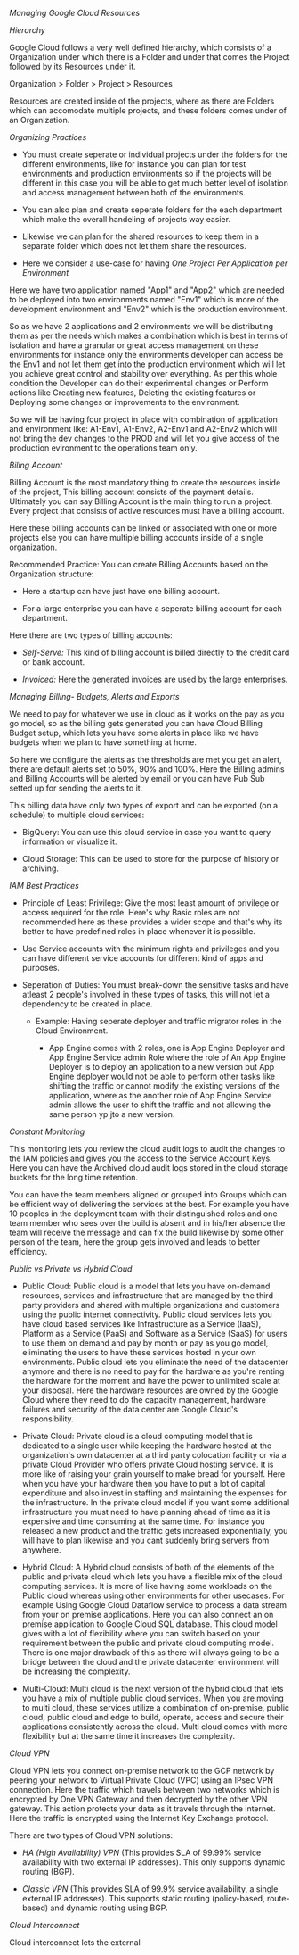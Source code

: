 *Managing Google Cloud Resources*

*Hierarchy*

Google Cloud follows a very well defined hierarchy, which consists of a Organization under which there is a Folder and under that comes the Project followed by its Resources under it.

Organization > Folder > Project > Resources

Resources are created inside of the projects, where as there are Folders which can accomodate multiple projects, and these folders comes under of an Organization.

*Organizing Practices*

- You must create seperate or individual projects under the folders for the different environments, like for instance you can plan for test environments and production environments so if the projects will be different in this case you will be able to get much better level of isolation and access management between both of the environments.

- You can also plan and create seperate folders for the each department which make the overall handeling of projects way easier.

- Likewise we can plan for the shared resources to keep them in a separate folder which does not let them share the resources.

- Here we consider a use-case for having *One Project Per Application per Environment*

Here we have two application named "App1" and "App2" which are needed to be deployed into two environments named "Env1" which is more of the development environment and "Env2" which is the production environment.

 So as we have 2 applications and 2 environments we will be distributing them as per the needs which makes a combination which is best in terms of isolation and have a granular or great access management on these environments for instance only the environments developer can access be the Env1 and not let them get into the production environment which will let you achieve great control and stability over everything. As per this whole condition the Developer can do their experimental changes or Perform actions like Creating new features, Deleting the existing features or Deploying some changes or improvements to the environment.

 So we will be having four project in place with combination of application and environment like: A1-Env1, A1-Env2, A2-Env1 and A2-Env2 which will not bring the dev changes to the PROD and will let you give access of the production evironment to the operations team only.

 *Biling Account*

 Billing Account is the most mandatory thing to create the resources inside of the project, This billing account consists of the payment details. Ultimately you can say Billing Account is the main thing to run a project. Every project that consists of active resources must have a billing account.

 Here these billing accounts can be linked or associated with one or more projects else you can have multiple billing accounts inside of a single organization.

 Recommended Practice: You can create Billing Accounts based on the Organization structure:

 - Here a startup can have just have one billing account.

 - For a large enterprise you can have a seperate billing account for each department.

 Here there are two types of billing accounts:

- *Self-Serve:* This kind of billing account is billed directly to the credit card or bank account.

- *Invoiced:* Here the generated invoices are used by the large enterprises.

*Managing Billing- Budgets, Alerts and Exports*

We need to pay for whatever we use in cloud as it works on the pay as you go model, so as the billing gets generated you can have Cloud Billing Budget setup, which lets you have some alerts in place like we have budgets when we plan to have something at home.

So here we configure the alerts as the thresholds are met you get an alert, there are default alerts set to 50%, 90% and 100%. Here the Billing admins and Billing Accounts will be alerted by email or you can have Pub Sub setted up for sending the alerts to it.

This billing data have only two types of export and can be exported (on a schedule) to multiple cloud services:

- BigQuery: You can use this cloud service in case you want to query information or visualize it.

- Cloud Storage: This can be used to store for the purpose of history or archiving.

*IAM Best Practices*

- Principle of Least Privilege: Give the most least amount of privilege or access required for the role. Here's why Basic roles are not recommended here as these provides a wider scope and that's why its better to have predefined roles in place whenever it is possible.

- Use Service accounts with the minimum rights and privileges and you can have different service accounts for different kind of apps and purposes.

- Seperation of Duties: You must break-down the sensitive tasks and have atleast 2 people's involved in these types of tasks, this will not let a dependency to be created in place.

  - Example: Having seperate deployer and traffic migrator roles in the Cloud Environment. 

    - App Engine comes with 2 roles, one is App Engine Deployer and App Engine Service admin Role where the role of An App Engine Deployer is to deploy an application to a new version but App Engine deployer would not be able to perform other tasks like shifting the traffic or cannot modify the existing versions of the application, where as the another role of App Engine Service admin allows the user to shift the traffic and not allowing the same person yp jto a new version.

*Constant Monitoring*

This monitoring lets you review the cloud audit logs to audit the changes to the IAM policies and gives you the access to the Service Account Keys. Here you can have the Archived cloud audit logs stored in the cloud storage buckets for the long time retention.

You can have the team members aligned or grouped into Groups which can be efficient way of delivering the services at the best. For example you have 10 peoples in the deployment team with their distinguished roles and one team member who sees over the build is absent and in his/her absence the team will receive the message and can fix the build likewise by some other person of the team, here the group gets involved and leads to better efficiency.

*Public vs Private vs Hybrid Cloud*

- Public Cloud: Public cloud is a model that lets you have on-demand resources, services and infrastructure that are managed by the third party providers and shared with multiple organizations and customers using the public internet connectivity. Public cloud services lets you have cloud based services like Infrastructure as a Service (IaaS), Platform as a Service (PaaS) and Software as a Service (SaaS) for users to use them on demand and pay by month or pay as you go model, eliminating the users to have these services hosted in your own environments. Public cloud lets you eliminate the need of the datacenter anymore and there is no need to pay for the hardware as you're renting the hardware for the moment and have the power to unlimited scale at your disposal. Here the hardware resources are owned by the Google Cloud where they need to do the capacity management, hardware failures and security of the data center are Google Cloud's responsibility.

- Private Cloud: Private cloud is a cloud computing model that is dedicated to a single user while keeping the hardware hosted at the organization's own datacenter at a third party colocation facility or via a private Cloud Provider who offers private Cloud hosting service. It is more like of raising your grain yourself to make bread for yourself. Here when you have your hardware then you have to put a lot of capital expenditure and also invest in staffing and maintaining the expenses for the infrastructure. In the private cloud model if you want some additional infrastructure you must need to have planning ahead of time as it is expensive and time consuming at the same time. For instance you released a new product and the traffic gets increased exponentially, you will have to plan likewise and you cant suddenly bring servers from anywhere.

- Hybrid Cloud: A Hybrid cloud consists of both of the elements of the public and private cloud which lets you have a flexible mix of the cloud computing services. It is more of like having some workloads on the Public cloud whereas using other environments for other usecases. For example Using Google Cloud Dataflow service to process a data stream from your on premise applications. Here you can also connect an on premise application to Google Cloud SQL database. This cloud model gives with a lot of flexibility where you can switch based on your requirement between the public and private cloud computing model. There is one major drawback of this as there will always going to be a bridge between the cloud and the private datacenter environment will be increasing the complexity.

- Multi-Cloud: Multi cloud is the next version of the hybrid cloud that lets you have a mix of multiple public cloud services. When you are moving to multi cloud, these services utilize a combination of on-premise, public cloud, public cloud and edge to build, operate, access and secure their applications consistently across the cloud. Multi cloud comes with more flexibility but at the same time it increases the complexity.

*Cloud VPN*

Cloud VPN lets you connect on-premise network to the GCP network by peering your network to Virtual Private Cloud (VPC) using an IPsec VPN connection. Here the traffic which travels between two networks which is encrypted by One VPN Gateway and then decrypted by the other VPN gateway. This action protects your data as it travels through the internet. Here the traffic is encrypted using the Internet Key Exchange protocol.

There are two types of Cloud VPN solutions:

- *HA (High Availability) VPN* (This provides SLA of 99.99% service availability with two external IP addresses). This only supports dynamic routing (BGP).

- *Classic VPN* (This provides SLA of 99.9% service availability, a single external IP addresses). This supports static routing (policy-based, route-based) and dynamic routing using BGP.

*Cloud Interconnect*

Cloud interconnect lets the external 